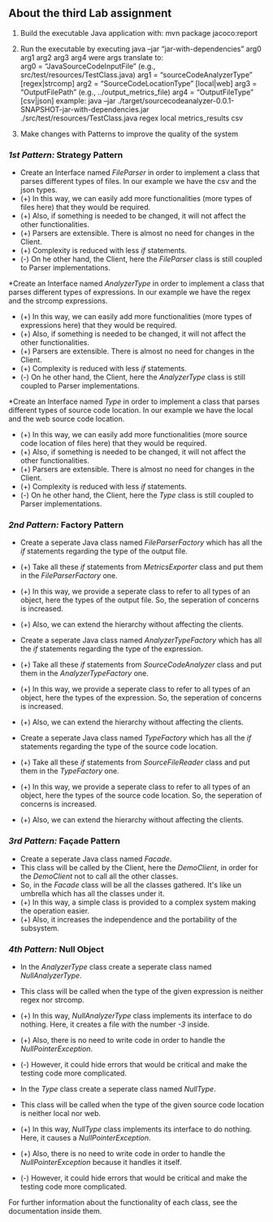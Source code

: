 ## About the third Lab assignment

1. Build the executable Java application with: 
	mvn package jacoco:report

2. Run the executable by executing
	java –jar “jar-with-dependencies” arg0 arg1 arg2 arg3 arg4
were args translate to: 	
	arg0 = “JavaSourceCodeInputFile” (e.g., src/test/resources/TestClass.java)
	arg1 = “sourceCodeAnalyzerType” [regex|strcomp]
	arg2 = “SourceCodeLocationType” [local|web]
	arg3 = “OutputFilePath” (e.g., ../output_metrics_file)
	arg4 = “OutputFileType” [csv|json]
example: 
	java –jar ./target/sourcecodeanalyzer-0.0.1-SNAPSHOT-jar-with-dependencies.jar ./src/test/resources/TestClass.java regex local metrics_results csv

3. Make changes with Patterns to improve the quality of the system

### *1st Pattern:* Strategy Pattern
* Create an Interface named *FileParser* in order to implement a class that parses different types of files. In our example 
we have the csv and the json types.
* (+) In this way, we can easily add more functionalities (more types of files here) that they would be required.
* (+) Also, if something is needed to be changed, it will not affect the other functionalities.
* (+) Parsers are extensible. There is almost no need for changes in the Client.
* (+) Complexity is reduced with less *if* statements.
* (-) On he other hand, the Client, here the *FileParser* class is still coupled to Parser implementations.

*Create an Interface named *AnalyzerType* in order to implement a class that parses different types of expressions. In our example 
we have the regex and the strcomp expressions.
* (+) In this way, we can easily add more functionalities (more types of expressions here) that they would be required.
* (+) Also, if something is needed to be changed, it will not affect the other functionalities.
* (+) Parsers are extensible. There is almost no need for changes in the Client.
* (+) Complexity is reduced with less *if* statements.
* (-) On he other hand, the Client, here the *AnalyzerType* class is still coupled to Parser implementations.

*Create an Interface named *Type* in order to implement a class that parses different types of source code location. In our example 
we have the local and the web source code location.
* (+) In this way, we can easily add more functionalities (more source code location of files here) that they would be required.
* (+) Also, if something is needed to be changed, it will not affect the other functionalities.
* (+) Parsers are extensible. There is almost no need for changes in the Client.
* (+) Complexity is reduced with less *if* statements.
* (-) On he other hand, the Client, here the *Type* class is still coupled to Parser implementations.


### *2nd Pattern:* Factory Pattern
* Create a seperate Java class named *FileParserFactory* which has all the *if* statements regarding the type of the output file.
* (+) Take all these *if* statements from *MetricsExporter* class and put them in the *FileParserFactory* one.
* (+) In this way, we provide a seperate class to refer to all types of an object, here the types of the output file. So, the seperation of concerns is increased.
* (+) Also, we can extend the hierarchy without affecting the clients.

* Create a seperate Java class named *AnalyzerTypeFactory* which has all the *if* statements regarding the type of the expression.
* (+) Take all these *if* statements from *SourceCodeAnalyzer* class and put them in the *AnalyzerTypeFactory* one.
* (+) In this way, we provide a seperate class to refer to all types of an object, here the types of the expression. So, the seperation of concerns is increased.
* (+) Also, we can extend the hierarchy without affecting the clients.

* Create a seperate Java class named *TypeFactory* which has all the *if* statements regarding the type of the source code location.
* (+) Take all these *if* statements from *SourceFileReader* class and put them in the *TypeFactory* one.
* (+) In this way, we provide a seperate class to refer to all types of an object, here the types of the source code location. So, the seperation of concerns is increased.
* (+) Also, we can extend the hierarchy without affecting the clients.


### *3rd Pattern:* Façade Pattern
* Create a seperate Java class named *Facade*.
* This class will be called by the Client, here the *DemoClient*, in order for the *DemoClient* not to call all the other classes.
* So, in the *Facade* class will be all the classes gathered. It's like un umbrella which has all the classes under it.
* (+) In this way, a simple class is provided to a complex system making the operation easier.
* (+) Also, it increases the independence and the portability of the subsystem.


### *4th Pattern:* Null Object
* In the *AnalyzerType* class create a seperate class named *NullAnalyzerType*.
* This class will be called when the type of the given expression is neither regex nor strcomp.
* (+) In this way, *NullAnalyzerType* class implements its interface to do nothing. Here, it creates a file with the number *-3* inside.
* (+) Also, there is no need to write code in order to handle the *NullPointerException*.
* (-) However, it could hide errors that would be critical and make the testing code more complicated.

* In the *Type* class create a seperate class named *NullType*.
* This class will be called when the type of the given source code location is neither local nor web.
* (+) In this way, *NullType* class implements its interface to do nothing. Here, it causes a *NullPointerException*.
* (+) Also, there is no need to write code in order to handle the *NullPointerException* because it handles it itself.
* (-) However, it could hide errors that would be critical and make the testing code more complicated.


For further information about the functionality of each class, see the documentation inside them.
